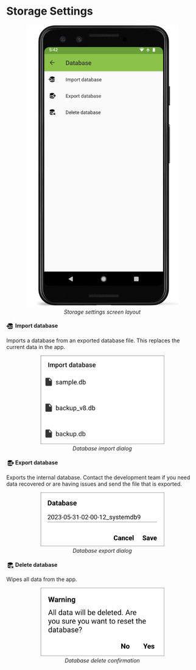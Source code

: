 Storage Settings
================

<figure align="center" class="image">
  <img src="_static/images/settings/database/settings_database_framed.png" width="400px"> 
  <figcaption><i>Storage settings screen
layout</i></figcaption> 
</figure>

#### <img ref="import" style="vertical-align: middle;" src="_static/icons/settings/database/database-import.png" width="20px"> Import database

Imports a database from an exported database file. This replaces the
current data in the app.

<figure align="center" class="image">
  <img src="_static/images/settings/database/settings_database_import.png" width="325px"> 
  <figcaption><i>Database import dialog</i></figcaption> 
</figure>

#### <img ref="export" style="vertical-align: middle;" src="_static/icons/settings/database/database-export.png" width="20px"> Export database

Exports the internal database. Contact the development team if you need
data recovered or are having issues and send the file that is exported.

<figure align="center" class="image">
  <img src="_static/images/settings/database/settings_database_export.png" width="325px"> 
  <figcaption><i>Database export dialog</i></figcaption> 
</figure>

#### <img ref="remove" style="vertical-align: middle;" src="_static/icons/settings/database/database-remove.png" width="20px"> Delete database

Wipes all data from the app.

<figure align="center" class="image">
  <img src="_static/images/settings/database/settings_database_delete.png" width="325px"> 
  <figcaption><i>Database delete confirmation</i></figcaption> 
</figure>
